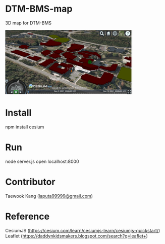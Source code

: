# DTM-BMS-map
3D map for DTM-BMS

[<img alt="alt_text" width="400px" src="https://github.com/mac999/DTM-BMS-map/blob/main/image3.PNG?raw=true" />](https://github.com/mac999/DTM-BMS-map/blob/main/image3.PNG?raw=true)

# Install
npm install cesium

# Run
node server.js
open localhost:8000

# Contributor
Taewook Kang (laputa99999@gmail.com)

# Reference
CesiumJS (https://cesium.com/learn/cesiumjs-learn/cesiumjs-quickstart/)
Leaflet (https://daddynkidsmakers.blogspot.com/search?q=leaflet+)

